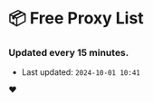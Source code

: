 # :package: Free Proxy List
### Updated every 15 minutes.

- Last updated: `2024-10-01 10:41`

:heart:

